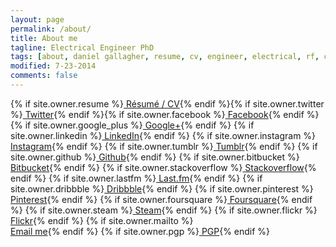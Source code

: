 ```yaml
---
layout: page
permalink: /about/
title: About me
tagline: Electrical Engineer PhD
tags: [about, daniel gallagher, resume, cv, engineer, electrical, rf, communications, sensors, hire, phd, doctorate, research, design, NASA]
modified: 7-23-2014
comments: false
---
```



{% if site.owner.resume %}<a href="{{ site.url }}/{{ site.owner.resume }}" class="author-social"><i class="fa fa-file"></i> Résumé / CV</a>{% endif %}{% if site.owner.twitter %}<a href="http://twitter.com/{{ site.owner.twitter }}" class="author-social" target="_blank"><i class="fa fa-twitter-square"></i> Twitter</a>{% endif %}{% if site.owner.facebook %}<a href="http://facebook.com/{{ site.owner.facebook }}" class="author-social" target="_blank"><i class="fa fa-facebook-square"></i> Facebook</a>{% endif %}
{% if site.owner.google_plus %}<a href="http://plus.google.com/+{{ site.owner.google_plus }}" class="author-social" target="_blank"><i class="fa fa-google-plus-square"></i> Google+</a>{% endif %}
{% if site.owner.linkedin %}<a href="http://linkedin.com/in/{{ site.owner.linkedin }}" class="author-social" target="_blank"><i class="fa fa-linkedin-square"></i> LinkedIn</a>{% endif %}
{% if site.owner.instagram %}<a href="http://instagram.com/{{ site.owner.instagram }}" class="author-social" target="_blank"><i class="fa fa-instagram"></i> Instagram</a>{% endif %}
{% if site.owner.tumblr %}<a href="http://{{ site.owner.tumblr }}.tumblr.com" class="author-social" target="_blank"><i class="fa fa-tumblr-square"></i> Tumblr</a>{% endif %}
{% if site.owner.github %}<a href="http://github.com/{{ site.owner.github }}" class="author-social" target="_blank"><i class="fa fa-github"></i> Github</a>{% endif %}
{% if site.owner.bitbucket %}<a href="http://bitbucket.org/{{ site.owner.bitbucket }}" class="author-social" target="_blank"><i class="fa fa-bitbucket"></i> Bitbucket</a>{% endif %}
{% if site.owner.stackoverflow %}<a href="http://stackoverflow.com/users/{{ site.owner.stackoverflow }}" class="author-social" target="_blank"><i class="fa fa-stack-overflow"></i> Stackoverflow</a>{% endif %}
{% if site.owner.lastfm %}<a href="http://lastfm.com/user/{{ site.owner.lastfm }}" class="author-social" target="_blank"><i class="fa fa-music"></i> Last.fm</a>{% endif %}
{% if site.owner.dribbble %}<a href="http://dribbble.com/{{ site.owner.dribbble }}" class="author-social" target="_blank"><i class="fa fa-dribbble"></i> Dribbble</a>{% endif %}
{% if site.owner.pinterest %}<a href="http://www.pinterest.com/{{ site.owner.pinterest }}" class="author-social" target="_blank"><i class="fa fa-pinterest"></i> Pinterest</a>{% endif %}
{% if site.owner.foursquare %}<a href="http://foursquare.com/{{ site.owner.foursquare }}" class="author-social" target="_blank"><i class="fa fa-foursquare"></i> Foursquare</a>{% endif %}
{% if site.owner.steam %}<a href="http://steamcommunity.com/id/{{ site.owner.steam }}" class="author-social" target="_blank"><i class="fa fa-steam-square"></i> Steam</a>{% endif %}
{% if site.owner.flickr %}<a href="http://www.flickr.com/photos/{{ site.owner.flickr }}" class="author-social" target="_blank"><i class="fa fa-flickr"></i> Flickr</a>{% endif %}
{% if site.owner.mailto %}<br/><a href="mailto:{{ site.owner.email }}" class="author-social" target="_blank"><i class="fa fa-envelope-square"></i>Email me</a>{% endif %}
{% if site.owner.pgp %}<a href="#" class="author-social" target="_blank"><i class="fa fa-lock"></i> PGP</a>{% endif %}